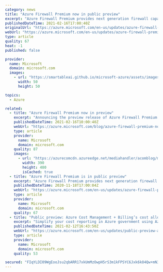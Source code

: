 ```yaml
---
category: news
title: "Azure Firewall Premium now in public preview"
excerpt: "Azure Firewall Premium provides next generation firewall capabilities that are required for highly sensitive and regulated environments."
publishedDateTime: 2021-02-16T17:00:40Z
originalUrl: "https://azure.microsoft.com/en-us/updates/azure-firewall-premium-now-in-public-preview/"
webUrl: "https://azure.microsoft.com/en-us/updates/azure-firewall-premium-now-in-public-preview/"
type: article
quality: 67
heat: -1
published: false

provider:
  name: Microsoft
  domain: microsoft.com
  images:
    - url: "https://smartableai.github.io/microsoft-azure/assets/images/organizations/microsoft.com-50x50.jpg"
      width: 50
      height: 50

topics:
  - Azure

related:
  - title: "Azure Firewall Premium now in preview"
    excerpt: "Announcing the preview release of Azure Firewall Premium. Azure Firewall Premium provides next-generation firewall capabilities that are required for highly sensitive and regulated environments."
    publishedDateTime: 2021-02-16T10:00:40Z
    webUrl: "https://azure.microsoft.com/blog/azure-firewall-premium-now-in-preview-2/"
    type: article
    provider:
      name: Microsoft
      domain: microsoft.com
    quality: 87
    images:
      - url: "https://azurecomcdn.azureedge.net/mediahandler/acomblog/media/Default/blog/1c0edfef-1adb-479a-95e5-5c26f5911c4a.png"
        width: 390
        height: 480
        isCached: true
  - title: "Azure Firewall Premium is in public preview"
    excerpt: "Azure Firewall Premium provides next generation firewall capabilities that are required for highly sensitive and regulated environments."
    publishedDateTime: 2020-11-18T17:00:04Z
    webUrl: "https://azure.microsoft.com/en-us/updates/azure-firewall-premium-public-preview/"
    type: article
    provider:
      name: Microsoft
      domain: microsoft.com
    quality: 67
  - title: "Public preview: Azure Cost Management + Billing’s cost allocation now available in Azure Government"
    excerpt: "Simplify your cost reporting in Azure government using Azure Cost Management + Billing’s cost allocation. "
    publishedDateTime: 2021-02-12T16:43:50Z
    webUrl: "https://azure.microsoft.com/en-us/updates/public-preview-azure-cost-management-billing-s-cost-allocation-now-available-in-azure-government/"
    type: article
    provider:
      name: Microsoft
      domain: microsoft.com
    quality: 53

secured: "FIqYLDI09WgEooJsu2qbARR17xkUmMzOwpH5rS3m1kFPSYC6Jxk6kO4Qw+mN3/kF0oPNmR7Z9JkPujOW93IHHyvtXdivld5AtnBVNK8ksBCG87X3/w0YNymSSKLmvF5jffPTpQy1GfMfZgr+89QN+Khf2CC1sYvWYtXhxWLC7xVLoq4x7ceCecUGZVGnUuj7M8nkvJyB4tUyPFsx7JlRI/xQv4B3m/SK4iY8w1PW6yYeaCfmsFeFphJKJ2l+xxGRwSAm3WAjt/Z7pjSbbfni5mvYkZ3fkkslav9Y2FISsfJ9eCbdKXXBJbyWDQlP5vyMEZIksxG7dOZDdyOuUaMxuhSMEXzlLfrmuzLkXRA7g10=;jgscxCoLgcV4K26kEUvZZA=="
---
```


